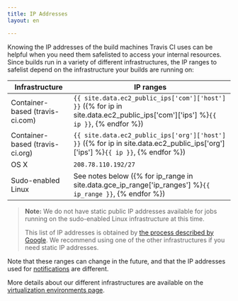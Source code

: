 ```yaml
---
title: IP Addresses
layout: en

---
```


Knowing the IP addresses of the build machines Travis CI uses can be helpful
when you need them safelisted to access your internal resources. Since builds
run in a variety of different infrastructures, the IP ranges to safelist depend
on the infrastructure your builds are running on:

| Infrastructure                  | IP ranges                                                                                                                        |
| ------------------------------- | ---------------------------------------------------------------------------------------------------------------------------------|
| Container-based (travis-ci.com) | `{{ site.data.ec2_public_ips['com']['host'] }}` ({% for ip in site.data.ec2_public_ips['com']['ips'] %}`{{ ip }}`, {% endfor %}) |
| Container-based (travis-ci.org) | `{{ site.data.ec2_public_ips['org']['host'] }}` ({% for ip in site.data.ec2_public_ips['org']['ips'] %}`{{ ip }}`, {% endfor %}) |
| OS X                            | `208.78.110.192/27`                                                                                                              |
| Sudo-enabled Linux              | See notes below ({% for ip_range in site.data.gce_ip_range['ip_ranges'] %}`{{ ip_range }}`, {% endfor %})                        |

> **Note:** We do not have static public IP addresses available for jobs running on the
> sudo-enabled Linux infrastructure at this time.
>
> This list of IP addresses is obtained by [the process described by
> Google](https://cloud.google.com/compute/docs/faq#where_can_i_find_short_product_name_ip_ranges).
> We recommend using one of the other infrastructures if you need static IP
> addresses.

Note that these ranges can change in the future, and that the IP addresses used
for [notifications](/user/notifications) are different.

More details about our different infrastructures are available on the
[virtualization environments
page](/user/reference/overview/#Virtualization-environments).
